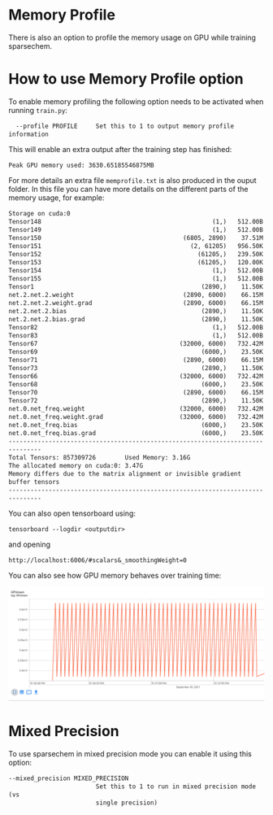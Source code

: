 # Memory Profile

There is also an option to profile the memory usage on GPU while training sparsechem. 

# How to use Memory Profile option

To enable memory profiling the following option needs to be activated when running `train.py`:

```
  --profile PROFILE     Set this to 1 to output memory profile information
```
This will enable an extra output after the training step has finished:
```
Peak GPU memory used: 3630.65185546875MB
```
For more details an extra file `memprofile.txt` is also produced in the ouput folder. In this file you can have more details on the different parts of the memory usage, for example:
```
Storage on cuda:0
Tensor148                                               (1,)   512.00B
Tensor149                                               (1,)   512.00B
Tensor150                                       (6805, 2890)    37.51M
Tensor151                                         (2, 61205)   956.50K
Tensor152                                           (61205,)   239.50K
Tensor153                                           (61205,)   120.00K
Tensor154                                               (1,)   512.00B
Tensor155                                               (1,)   512.00B
Tensor1                                              (2890,)    11.50K
net.2.net.2.weight                              (2890, 6000)    66.15M
net.2.net.2.weight.grad                         (2890, 6000)    66.15M
net.2.net.2.bias                                     (2890,)    11.50K
net.2.net.2.bias.grad                                (2890,)    11.50K
Tensor82                                                (1,)   512.00B
Tensor83                                                (1,)   512.00B
Tensor67                                       (32000, 6000)   732.42M
Tensor69                                             (6000,)    23.50K
Tensor71                                        (2890, 6000)    66.15M
Tensor73                                             (2890,)    11.50K
Tensor66                                       (32000, 6000)   732.42M
Tensor68                                             (6000,)    23.50K
Tensor70                                        (2890, 6000)    66.15M
Tensor72                                             (2890,)    11.50K
net.0.net_freq.weight                          (32000, 6000)   732.42M
net.0.net_freq.weight.grad                     (32000, 6000)   732.42M
net.0.net_freq.bias                                  (6000,)    23.50K
net.0.net_freq.bias.grad                             (6000,)    23.50K
-------------------------------------------------------------------------------
Total Tensors: 857309726        Used Memory: 3.16G
The allocated memory on cuda:0: 3.47G
Memory differs due to the matrix alignment or invisible gradient buffer tensors
-------------------------------------------------------------------------------
``` 
You can also open tensorboard using:
```
tensorboard --logdir <outputdir>
```
and opening 
```
http://localhost:6006/#scalars&_smoothingWeight=0
```
You can also see how GPU memory behaves over training time:

![GPUmem](docs/GPUmem.png "GPU memory profile")

# Mixed Precision

To use sparsechem in mixed precision mode you can enable it using this option:
```
--mixed_precision MIXED_PRECISION
                        Set this to 1 to run in mixed precision mode (vs
                        single precision)
      
```
